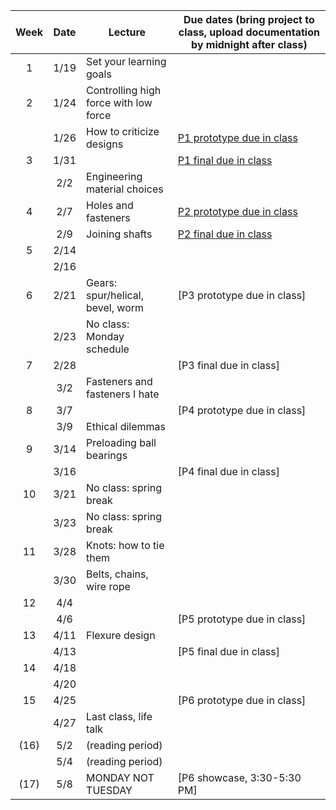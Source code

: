| Week | Date  | Lecture                                    | Due dates (bring project to class, upload documentation by midnight after class) |
|:----:|:-----:|--------------------------------------------|------------------------------------------------------------------------|
|  1   | 1/19  | Set your learning goals                    |                                                                        |
|  2   | 1/24  | Controlling high force with low force      |                                                                        |
|      | 1/26  | How to criticize designs                   | [P1 prototype due in class](https://designforfab.com/logistics/projects/#p1-build-a-mechanical-car-launcher) |
|  3   | 1/31  |                                            | [P1 final due in class](https://designforfab.com/logistics/projects/#p1-build-a-mechanical-car-launcher) |
|      | 2/2   | Engineering material choices               |                                                                        |
|  4   | 2/7   | Holes and fasteners                        | [P2 prototype due in class](https://designforfab.com/logistics/projects/#p2-hidden-mechanism-box-for-kids) |
|      | 2/9   | Joining shafts                             | [P2 final due in class](https://designforfab.com/logistics/projects/#p2-hidden-mechanism-box-for-kids) |
|  5   | 2/14  |                                            |                                                                        |
|      | 2/16  |                                            |                                                                        |
|  6   | 2/21  | Gears: spur/helical, bevel, worm           | [P3 prototype due in class]                                            |
|      | 2/23  | No class: Monday schedule                  |                                                                        |
|  7   | 2/28  |                                            | [P3 final due in class]                                                |
|      | 3/2   | Fasteners and fasteners I hate             |                                                                        |
|  8   | 3/7   |                                            | [P4 prototype due in class]                                            |
|      | 3/9   | Ethical dilemmas                           |                                                                        |
|  9   | 3/14  | Preloading ball bearings                   |                                                                        |
|      | 3/16  |                                            | [P4 final due in class]                                                |
|  10  | 3/21  | No class: spring break                     |                                                                        |
|      | 3/23  | No class: spring break                     |                                                                        |
|  11  | 3/28  | Knots: how to tie them                     |                                                                        |
|      | 3/30  | Belts, chains, wire rope                   |                                                                        |
|  12  | 4/4   |                                            |                                                                        |
|      | 4/6   |                                            | [P5 prototype due in class]                                            |
|  13  | 4/11  | Flexure design                             |                                                                        |
|      | 4/13  |                                            | [P5 final due in class]                                                |
|  14  | 4/18  |                                            |                                                                        |
|      | 4/20  |                                            |                                                                        |
|  15  | 4/25  |                                            | [P6 prototype due in class]                                            |
|      | 4/27  | Last class, life talk                      |                                                                        |
| (16) | 5/2   | (reading period)                           |                                                                        |
|      | 5/4   | (reading period)                           |                                                                        |
| (17) | 5/8   | MONDAY NOT TUESDAY                         | [P6 showcase, 3:30-5:30 PM]                                            |
